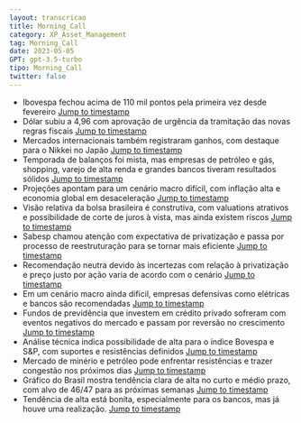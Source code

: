 ```yaml
---
layout: transcricao
title: Morning_Call
category: XP_Asset_Management
tag: Morning_Call
date: 2023-05-05
GPT: gpt-3.5-turbo
tipo: Morning_Call
twitter: false
---
```



<script src="https://www.youtube.com/iframe_api"></script>
<script>
let player;

function onYouTubeIframeAPIReady() {
    player = new YT.Player('youtubeVideo', {
        height: '390',
        width: '640',
        videoId: 'O_ibRRMaPO8',
    });
}

function jumpToTimestamp(secs) {
    let timestamp = secs; // Set the desired timestamp in seconds
    player.seekTo(timestamp);
}
</script>
- Ibovespa fechou acima de 110 mil pontos pela primeira vez desde fevereiro
<a href="#" onclick="jumpToTimestamp(1286)">Jump to timestamp</a>
- Dólar subiu a 4,96 com aprovação de urgência da tramitação das novas regras fiscais
<a href="#" onclick="jumpToTimestamp(86)">Jump to timestamp</a>
- Mercados internacionais também registraram ganhos, com destaque para o Nikkei no Japão
<a href="#" onclick="jumpToTimestamp(86)">Jump to timestamp</a>
- Temporada de balanços foi mista, mas empresas de petróleo e gás, shopping, varejo de alta renda e grandes bancos tiveram resultados sólidos
<a href="#" onclick="jumpToTimestamp(259)">Jump to timestamp</a>
- Projeções apontam para um cenário macro difícil, com inflação alta e economia global em desaceleração
<a href="#" onclick="jumpToTimestamp(314)">Jump to timestamp</a>
- Visão relativa da bolsa brasileira é construtiva, com valuations atrativos e possibilidade de corte de juros à vista, mas ainda existem riscos
<a href="#" onclick="jumpToTimestamp(427)">Jump to timestamp</a>
- Sabesp chamou atenção com expectativa de privatização e passa por processo de reestruturação para se tornar mais eficiente
<a href="#" onclick="jumpToTimestamp(476)">Jump to timestamp</a>
- Recomendação neutra devido às incertezas com relação à privatização e preço justo por ação varia de acordo com o cenário
<a href="#" onclick="jumpToTimestamp(651)">Jump to timestamp</a>
- Em um cenário macro ainda difícil, empresas defensivas como elétricas e bancos são recomendadas
<a href="#" onclick="jumpToTimestamp(815)">Jump to timestamp</a>
- Fundos de previdência que investem em crédito privado sofreram com eventos negativos do mercado e passam por reversão no crescimento
<a href="#" onclick="jumpToTimestamp(932)">Jump to timestamp</a>
- Análise técnica indica possibilidade de alta para o índice Bovespa e S&P, com suportes e resistências definidos
<a href="#" onclick="jumpToTimestamp(1286)">Jump to timestamp</a>
- Mercado de minério e petróleo pode enfrentar resistências e trazer congestão nos próximos dias
<a href="#" onclick="jumpToTimestamp(1461)">Jump to timestamp</a>
- Gráfico do Brasil mostra tendência clara de alta no curto e médio prazo, com alvo de 46/47 para as próximas semanas
<a href="#" onclick="jumpToTimestamp(1518)">Jump to timestamp</a>
- Tendência de alta está bonita, especialmente para os bancos, mas já houve uma realização.
<a href="#" onclick="jumpToTimestamp(314)">Jump to timestamp</a>
<div id="youtubeVideo"></div>